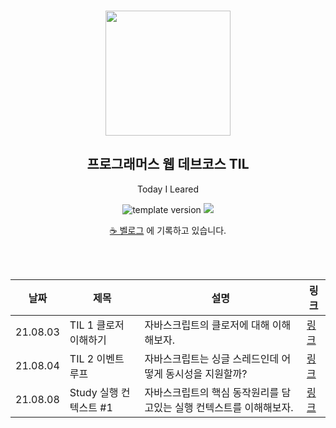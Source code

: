 <br/>
<p align="middle" >
  <img width="200px;" src="./src/images/prgms-logo.png"/>
</p>
<h2 align="middle">프로그래머스 웹 데브코스 TIL</h2>
<p align="middle">Today I Leared</p>
<p align="middle">
  <img src="https://img.shields.io/badge/version-1.0.0-blue?style=flat-square" alt="template version"/>
  <img src="https://img.shields.io/badge/language-md-md.svg?style=flat-square"/>
</p>

<p align="middle">
  <a href="https://velog.io/@grighth12">☕ 벨로그</a> 에 기록하고 있습니다.
</p>

<br/>

<br/>

| 날짜     | 제목                   | 설명                                                                | 링크                                                                                                       |
| -------- | ---------------------- | ------------------------------------------------------------------- | ---------------------------------------------------------------------------------------------------------- |
| 21.08.03 | TIL 1 클로저 이해하기  | 자바스크립트의 클로저에 대해 이해해보자.                            | [링크](https://velog.io/@grighth12/TIL-1-%ED%81%B4%EB%A1%9C%EC%A0%80-%EC%9D%B4%ED%95%B4%ED%95%98%EA%B8%B0) |
| 21.08.04 | TIL 2 이벤트 루프      | 자바스크립트는 싱글 스레드인데 어떻게 동시성을 지원할까?            | [링크](https://velog.io/@grighth12/TIL-2-%EC%9D%B4%EB%B2%A4%ED%8A%B8-%EB%A3%A8%ED%94%84)                   |
| 21.08.08 | Study 실행 컨텍스트 #1 | 자바스크립트의 핵심 동작원리를 담고있는 실행 컨텍스트를 이해해보자. | [링크](https://velog.io/@grighth12/%EC%8B%A4%ED%96%89-%EC%BB%A8%ED%85%8D%EC%8A%A4%ED%8A%B8-1)              |
